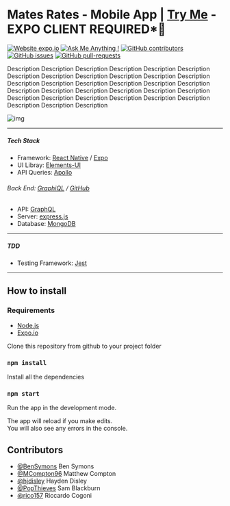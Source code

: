 # **Mates Rates - Mobile App** | [Try Me](https://expo.io/@rico157/projects/MatesRates)  - EXPO CLIENT REQUIRED*👀

[![Website expo.io](https://img.shields.io/website-up-down-green-red/http/shields.io.svg)](http://expo.io/)
[![Ask Me Anything !](https://img.shields.io/badge/Ask%20me-anything-1abc9c.svg)](https://github.com/PopThieves/MatesRates)
[![GitHub contributors](https://img.shields.io/github/contributors/Naereen/StrapDown.js.svg)](https://github.com/PopThieves/MatesRates/graphs/contributors/)
[![GitHub issues](https://img.shields.io/github/issues/Naereen/StrapDown.js.svg)](https://github.com/PopThieves/MatesRates/issues/)
[![GitHub pull-requests](https://img.shields.io/github/issues-pr/Naereen/StrapDown.js.svg)](https://github.com/PopThieves/MatesRates/pull/)

Description Description Description Description Description Description Description Description Description Description Description Description Description Description Description Description Description Description Description Description Description Description Description Description Description Description Description Description Description Description Description Description Description 
  
  
  ![img](https://github.com/PopThieves/MatesRates/blob/dev/main-screens.png)

  ---
##### Tech Stack
* Framework: [React Native](https://reactjs.org/) / [Expo](https://reactjs.org/)
* UI Libray: [Elements-UI](https://material-ui.com/)
* API Queries: [Apollo](https://www.apollographql.com/)


###### Back End: [GraphiQL](https://matesrates.herokuapp.com/graphql) / [GitHub](https://github.com/BenSymons/BE-Mates-Rates)
* API: [GraphQL](https://graphql.org/)
* Server: [express.js](https://expressjs.com/)
* Database: [MongoDB](cloud.mongodb.com) 


---
##### TDD 
* Testing Framework: [Jest](https://jestjs.io/) 
---



## How to install

### Requirements

* [Node.js](https://nodejs.org/)
* [Expo.io](https://expo.io/)

Clone this repository from github to your project folder


### `npm install`

Install all the dependencies


### `npm start`

Run the app in the development mode.<br />

The app will reload if you make edits.<br />
You will also see any errors in the console.




## Contributors

* [@BenSymons](https://github.com/BenSymons) Ben Symons 
* [@MCompton96](https://github.com/MCompton96) Matthew Compton 
* [@hjdisley](https://github.com/hjdisley) Hayden Disley 
* [@PopThieves](https://github.com/PopThieves) Sam Blackburn 
* [@rico157](https://github.com/rico157) Riccardo Cogoni 
